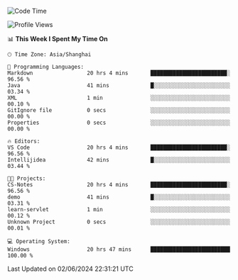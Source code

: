 <!--START_SECTION:waka-->
![Code Time](http://img.shields.io/badge/Code%20Time-1%2C735%20hrs%2047%20mins-blue)

![Profile Views](http://img.shields.io/badge/Profile%20Views-2-blue)

📊 **This Week I Spent My Time On** 

```text
🕑︎ Time Zone: Asia/Shanghai

💬 Programming Languages: 
Markdown                 20 hrs 4 mins       ████████████████████████░   96.56 % 
Java                     41 mins             █░░░░░░░░░░░░░░░░░░░░░░░░   03.34 % 
XML                      1 min               ░░░░░░░░░░░░░░░░░░░░░░░░░   00.10 % 
GitIgnore file           0 secs              ░░░░░░░░░░░░░░░░░░░░░░░░░   00.00 % 
Properties               0 secs              ░░░░░░░░░░░░░░░░░░░░░░░░░   00.00 % 

🔥 Editors: 
VS Code                  20 hrs 4 mins       ████████████████████████░   96.56 % 
Intellijidea             42 mins             █░░░░░░░░░░░░░░░░░░░░░░░░   03.44 % 

🐱‍💻 Projects: 
CS-Notes                 20 hrs 4 mins       ████████████████████████░   96.56 % 
demo                     41 mins             █░░░░░░░░░░░░░░░░░░░░░░░░   03.31 % 
learn-servlet            1 min               ░░░░░░░░░░░░░░░░░░░░░░░░░   00.12 % 
Unknown Project          0 secs              ░░░░░░░░░░░░░░░░░░░░░░░░░   00.01 % 

💻 Operating System: 
Windows                  20 hrs 47 mins      █████████████████████████   100.00 % 
```


 Last Updated on 02/06/2024 22:31:21 UTC
<!--END_SECTION:waka-->